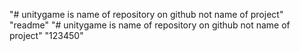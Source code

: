 "# unitygame is name of repository on github not name of project" 
"readme" 
"# unitygame is name of repository on github not name of project" 
"123450" 
